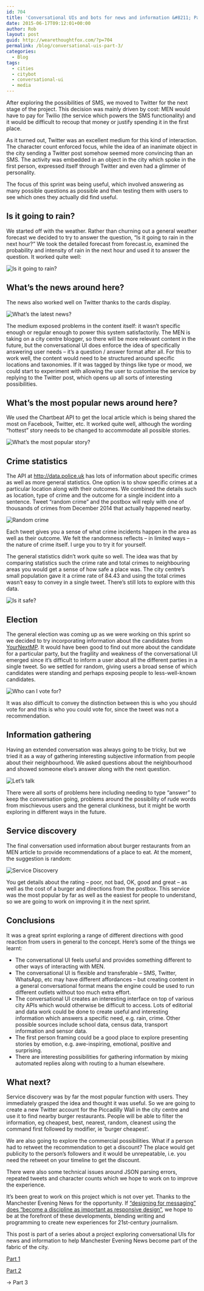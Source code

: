 ```yaml
---
id: 704
title: 'Conversational UIs and bots for news and information &#8211; Part 3'
date: 2015-06-17T09:12:01+00:00
author: Rob
layout: post
guid: http://wearethoughtfox.com/?p=704
permalink: /blog/conversational-uis-part-3/
categories:
  - Blog
tags:
  - cities
  - citybot
  - conversational-ui
  - media
---
```

After exploring the possibilities of SMS, we moved to Twitter for the next stage of the project. This decision was mainly driven by cost: MEN would have to pay for Twilio (the service which powers the SMS functionality) and it would be difficult to recoup that money or justify spending it in the first place.

As it turned out, Twitter was an excellent medium for this kind of interaction. The character count enforced focus, while the idea of an inanimate object in the city sending a Twitter post somehow seemed more convincing than an SMS. The activity was embedded in an object in the city which spoke in the first person, expressed itself through Twitter and even had a glimmer of personality.

The focus of this sprint was being useful, which involved answering as many possible questions as possible and then testing them with users to see which ones they actually did find useful.

## Is it going to rain?

We started off with the weather. Rather than churning out a general weather forecast we decided to try to answer the question, “Is it going to rain in the next hour?” We took the detailed forecast from forecast.io, examined the probability and intensity of rain in the next hour and used it to answer the question. It worked quite well:

![Is it going to rain?](http://wearethoughtfox.com/site/wp-content/uploads/2015/06/men-project.003-rain.jpg)

## What’s the news around here?

The news also worked well on Twitter thanks to the cards display. 

<img src="http://wearethoughtfox.com/site/wp-content/uploads/2015/06/men-project.003-news.jpg" alt="What’s the latest news?" class="alignleft size-full wp-image-706" srcset="http://wearethoughtfox.com/site/wp-content/uploads/2015/06/men-project.003-news.jpg 598w, http://wearethoughtfox.com/site/wp-content/uploads/2015/06/men-project.003-news-580x407.jpg 580w, http://wearethoughtfox.com/site/wp-content/uploads/2015/06/men-project.003-news-160x112.jpg 160w, http://wearethoughtfox.com/site/wp-content/uploads/2015/06/men-project.003-news-400x281.jpg 400w" sizes="(max-width: 598px) 100vw, 598px" />

The medium exposed problems in the content itself: it wasn’t specific enough or regular enough to power this system satisfactorily. The MEN is taking on a city centre blogger, so there will be more relevant content in the future, but the conversational UI does enforce the idea of specifically answering user needs &#8211; it’s a question / answer format after all. For this to work well, the content would need to be structured around specific locations and taxonomies. If it was tagged by things like type or mood, we could start to experiment with allowing the user to customise the service by replying to the Twitter post, which opens up all sorts of interesting possibilities.

## What’s the most popular news around here?

We used the Chartbeat API to get the local article which is being shared the most on Facebook, Twitter, etc. It worked quite well, although the wording “hottest” story needs to be changed to accommodate all possible stories. 

![What’s the most popular story?](http://wearethoughtfox.com/site/wp-content/uploads/2015/06/men-project.003-popular.jpg)

## Crime statistics

The API at http://data.police.uk has lots of information about specific crimes as well as more general statistics. One option is to show specific crimes at a particular location along with their outcomes. We combined the details such as location, type of crime and the outcome for a single incident into a sentence. Tweet “random crime” and the postbox will reply with one of thousands of crimes from December 2014 that actually happened nearby.

![Random crime](http://wearethoughtfox.com/site/wp-content/uploads/2015/06/men-project.003-crime.jpg)

Each tweet gives you a sense of what crime incidents happen in the area as well as their outcome. We felt the randomness reflects &#8211; in limited ways &#8211; the nature of crime itself. I urge you to try it for yourself.

The general statistics didn’t work quite so well. The idea was that by comparing statistics such the crime rate and total crimes to neighbouring areas you would get a sense of how safe a place was. The city centre’s small population gave it a crime rate of 84.43 and using the total crimes wasn’t easy to convey in a single tweet. There’s still lots to explore with this data. 

![Is it safe?](http://wearethoughtfox.com/site/wp-content/uploads/2015/06/men-project.003-safe.jpg)

## Election

The general election was coming up as we were working on this sprint so we decided to try incorporating information about the candidates from [YourNextMP](https://yournextmp.com/). It would have been good to find out more about the candidate for a particular party, but the fragility and weakness of the conversational UI emerged since it’s difficult to inform a user about all the different parties in a single tweet. So we settled for random, giving users a broad sense of which candidates were standing and perhaps exposing people to less-well-known candidates.

![Who can I vote for?](http://wearethoughtfox.com/site/wp-content/uploads/2015/06/men-project.003-vote.jpg)

It was also difficult to convey the distinction between this is who you should vote for and this is who you could vote for, since the tweet was not a recommendation. 

## Information gathering

Having an extended conversation was always going to be tricky, but we tried it as a way of gathering interesting subjective information from people about their neighbourhood. We asked questions about the neighbourhood and showed someone else’s answer along with the next question.

<img src="http://wearethoughtfox.com/site/wp-content/uploads/2015/06/men-project.003-talk.jpg" alt="Let’s talk" class="alignleft size-full wp-image-711" srcset="http://wearethoughtfox.com/site/wp-content/uploads/2015/06/men-project.003-talk.jpg 315w, http://wearethoughtfox.com/site/wp-content/uploads/2015/06/men-project.003-talk-71x120.jpg 71w, http://wearethoughtfox.com/site/wp-content/uploads/2015/06/men-project.003-talk-237x400.jpg 237w" sizes="(max-width: 315px) 100vw, 315px" />

There were all sorts of problems here including needing to type “answer” to keep the conversation going, problems around the possibility of rude words from mischievous users and the general clunkiness, but it might be worth exploring in different ways in the future.

## Service discovery

The final conversation used information about burger restaurants from an MEN article to provide recommendations of a place to eat. At the moment, the suggestion is random:

![Service Discovery](http://wearethoughtfox.com/site/wp-content/uploads/2015/06/men-project.003-burger.jpg)

You get details about the rating &#8211; poor, not bad, OK, good and great &#8211; as well as the cost of a burger and directions from the postbox. This service was the most popular by far as well as the easiest for people to understand, so we are going to work on improving it in the next sprint. 

## Conclusions

It was a great sprint exploring a range of different directions with good reaction from users in general to the concept. Here’s some of the things we learnt: 

  * The conversational UI feels useful and provides something different to other ways of interacting with MEN.
  * The conversational UI is flexible and transferable &#8211; SMS, Twitter, WhatsApp, etc may have different affordances &#8211; but creating content in a general conversational format means the engine could be used to run different outlets without too much extra effort.
  * The conversational UI creates an interesting interface on top of various city APIs which would otherwise be difficult to access. Lots of editorial and data work could be done to create useful and interesting information which answers a specific need, e.g. rain, crime. Other possible sources include school data, census data, transport information and sensor data.
  * The first person framing could be a good place to explore presenting stories by emotion, e.g. awe-inspiring, emotional, positive and surprising.
  * There are interesting possibilities for gathering information by mixing automated replies along with routing to a human elsewhere.

## What next?

Service discovery was by far the most popular function with users. They immediately grasped the idea and thought it was useful. So we are going to create a new Twitter account for the Piccadilly Wall in the city centre and use it to find nearby burger restaurants. People will be able to filter the information, eg cheapest, best, nearest, random, cleanest using the command first followed by modifier, ie ‘burger cheapest’.

We are also going to explore the commercial possibilities. What if a person had to retweet the recommendation to get a discount? The place would get publicity to the person’s followers and it would be unrepeatable, i.e. you need the retweet on your timeline to get the discount.

There were also some technical issues around JSON parsing errors, repeated tweets and character counts which we hope to work on to improve the experience.

It’s been great to work on this project which is not over yet. Thanks to the Manchester Evening News for the opportunity. If [“designing for messaging” does “become a discipline as important as responsive design”](https://medium.com/@benbrown/slack-is-the-operating-system-6bae1a6c0291), we hope to be at the forefront of these developments, blending writing and programming to create new experiences for 21st-century journalism. 

This post is part of a series about a project exploring conversational UIs for news and information to help Manchester Evening News become part of the fabric of the city.

[Part 1](http://wearethoughtfox.com/blog/conversational-ui-part-1/)
  
[Part 2](http://wearethoughtfox.com/blog/conversational-ui-part-2/)
  
→ Part 3